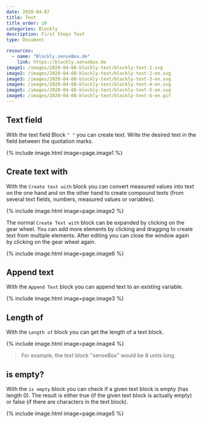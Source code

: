 ```yaml
---
date: 2020-04-07
title: Text
title_order: 10
categories: Blockly
description: First Steps Text
type: Document

resources:
  - name: "Blockly.senseBox.de"
    link: https://blockly.sensebox.de
image1: /images/2020-04-08-blockly-text/blockly-text-1.svg
image2: /images/2020-04-08-blockly-text/blockly-text-2-en.svg
image3: /images/2020-04-08-blockly-text/blockly-text-3-en.svg
image4: /images/2020-04-08-blockly-text/blockly-text-4-en.svg
image5: /images/2020-04-08-blockly-text/blockly-text-5-en.svg
image6: /images/2020-04-08-blockly-text/blockly-text-6-en.gif
---
```


## Text field
With the text field Block `" "` you can create text. Write the desired text in the field between the quotation marks. 

{% include image.html image=page.image1 %}

## Create text with
With the `Create text with` block you can convert measured values into text on the one hand and on the other hand to create compound texts (from several text fields, numbers, measured values or variables). 

{% include image.html image=page.image2 %}

The normal `Create Text with` block can be expanded by clicking on the gear wheel. You can add more elements by clicking and dragging to create text from multiple elements. After editing you can close the window again by clicking on the gear wheel again. 

{% include image.html image=page.image6 %}
## Append text
With the `Append Text` block you can append text to an existing variable.

{% include image.html image=page.image3 %}

## Length of

With the `Length of` block you can get the length of a text block.

{% include image.html image=page.image4 %}

> For example, the text block "senseBox" would be 8 units long.

## is empty?

With the `is empty` block you can check if a given text block is empty (has length 0). The result is either true (if the given text block is actually empty) or false (if there are characters in the text block). 

{% include image.html image=page.image5 %}

